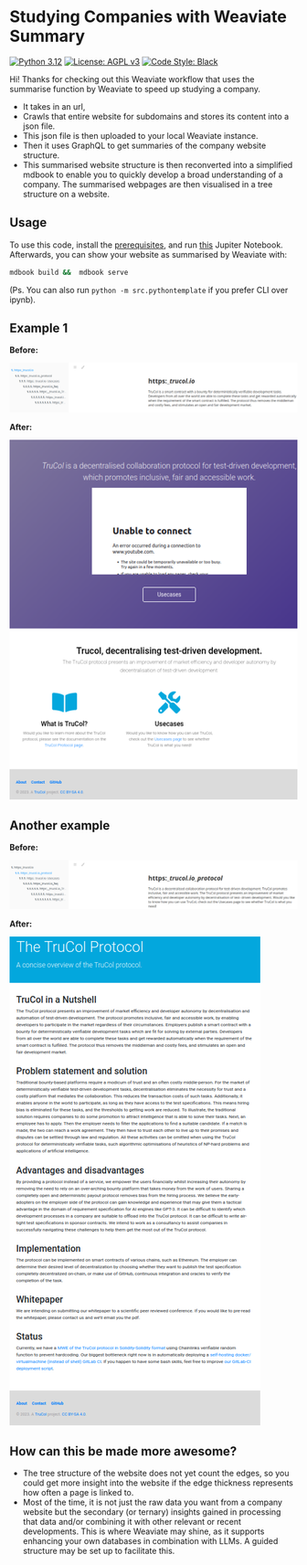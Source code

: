 # Studying Companies with Weaviate Summary

[![Python 3.12][python_badge]](https://www.python.org/downloads/release/python-3120/)
[![License: AGPL v3][agpl3_badge]](https://www.gnu.org/licenses/agpl-3.0)
[![Code Style: Black][black_badge]](https://github.com/ambv/black)

Hi! Thanks for checking out this Weaviate workflow that uses the summarise function by Weaviate to speed up studying a company.

- It takes in an url,
- Crawls that entire website for subdomains and stores its content into a json file.
- This json file is then uploaded to your local Weaviate instance.
- Then it uses GraphQL to get summaries of the company website structure.
- This summarised website structure is then reconverted into a simplified mdbook to enable you to quickly develop a broad understanding of a company.
  The summarised webpages are then visualised in a tree structure on a website.

## Usage

To use this code, install the [prerequisites](<>), and run [this](Summarise_website_with_weaviate.ipynb) Jupiter Notebook. Afterwards, you can show your website as summarised by Weaviate with:

```sh
mdbook build &&  mdbook serve
```

(Ps. You can also run `python -m src.pythontemplate` if you prefer CLI over ipynb).

## Example 1

**Before:**

![Before Image](images/a0.png)

**After:**

![After Image](images/b0.png)

## Another example

**Before:**

![Before Image](images/a1.png)

**After:**

![After Image](images/b1.png)

## How can this be made more awesome?

- The tree structure of the website does not yet count the edges, so you could get more insight into the website if the edge thickness represents how often a page is linked to.
- Most of the time, it is not just the raw data you want from a company website but the secondary (or ternary) insights gained in processing that data and/or combining it with other relevant or recent developments. This is where Weaviate may shine, as it supports enhancing your own databases in combination with LLMs. A guided structure may be set up to facilitate this.

[agpl3_badge]: https://img.shields.io/badge/License-AGPL_v3-blue.svg
[black_badge]: https://img.shields.io/badge/code%20style-black-000000.svg
[python_badge]: https://img.shields.io/badge/python-3.6-blue.svg
